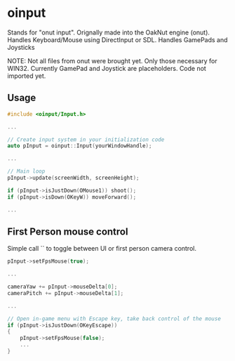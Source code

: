 # oinput
Stands for "onut input". Orignally made into the OakNut engine (onut). Handles Keyboard/Mouse using DirectInput or SDL. Handles GamePads and Joysticks

NOTE: Not all files from onut were brought yet. Only those necessary for WIN32. Currently GamePad and Joystick are placeholders. Code not imported yet.

## Usage

```cpp
#include <oinput/Input.h>

...

// Create input system in your initialization code
auto pInput = oinput::Input(yourWindowHandle);

...

// Main loop
pInput->update(screenWidth, screenHeight);

if (pInput->isJustDown(OMouse1)) shoot();
if (pInput->isDown(OKeyW)) moveForward();

...

```

## First Person mouse control

Simple call `` to toggle between UI or first person camera control.

```cpp
pInput->setFpsMouse(true);

...

cameraYaw += pInput->mouseDelta[0];
cameraPitch += pInput->mouseDelta[1];

...

// Open in-game menu with Escape key, take back control of the mouse
if (pInput->isJustDown(OKeyEscape))
{
    pInput->setFpsMouse(false);
    ...
}

```
